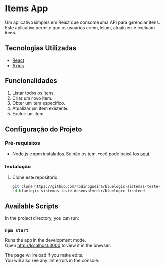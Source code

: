 # Items App

Um aplicativo simples em React que consome uma API para gerenciar itens. Este aplicativo permite que os usuários criem, leiam, atualizem e excluam itens.

## Tecnologias Utilizadas

- [React](https://reactjs.org/)
- [Axios](https://axios-http.com/)

## Funcionalidades

1. Listar todos os itens.
2. Criar um novo item.
3. Obter um item específico.
4. Atualizar um item existente.
5. Excluir um item.

## Configuração do Projeto

### Pré-requisitos

- Node.js e npm instalados. Se não os tem, você pode baixá-los [aqui](https://nodejs.org/en/download/).

### Instalação

1. Clone este repositório:
   ```bash
   git clone https://github.com/rodinogueira/bluelogic-sistemas-teste-desenvolvedor.git
   cd bluelogic-sistemas-teste-desenvolvedor/bluelogic-frontend

## Available Scripts

In the project directory, you can run:

### `npm start`

Runs the app in the development mode.\
Open [http://localhost:3000](http://localhost:3000) to view it in the browser.

The page will reload if you make edits.\
You will also see any lint errors in the console.
